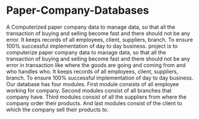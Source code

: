 # Paper-Company-Databases
A Computerized paper company data to manage data, so that all the transaction of buying and selling become fast and there should not be any error. It keeps records of all employees, client, suppliers, branch. To ensure 100% successful implementation of day to day business.
project is to computerize paper company data to manage data, so that all the
transaction of buying and selling become fast and there should not be any error in
transaction like where the goods are going and coming from and who handles who. It
keeps records of all employees, client, suppliers, branch. To ensure 100% successful
implementation of day to day business. Our database has four modules. First module
consists of all employee working for company. Second modules consist of all branches
that company have. Third modules consist of all the suppliers from where the company
order their products. And last modules consist of the client to which the company sell
their products to.
